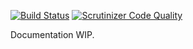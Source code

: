 [![Build Status](https://travis-ci.org/bernardosecades/php-json.svg?branch=master)](https://travis-ci.org/bernardosecades/php-json)
[![Scrutinizer Code Quality](https://scrutinizer-ci.com/g/bernardosecades/php-json/badges/quality-score.png?b=master)](https://scrutinizer-ci.com/g/bernardosecades/php-json/?branch=master)



Documentation WIP.
